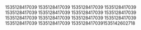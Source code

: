 1535128417039
1535128417039
1535128417039
1535128417039
1535128417039
1535128417039
1535128417039
1535128417039
1535128417039
1535128417039
1535128417039
1535128417039
1535128417039
1535128417039
15351284170391535142602718
